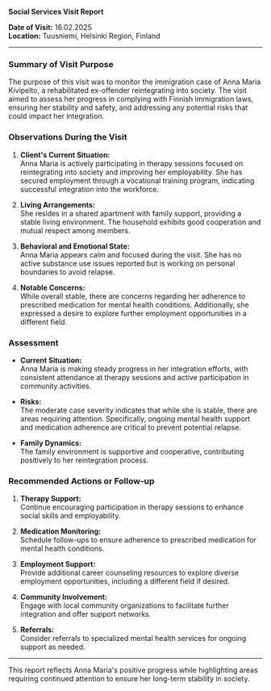 

**Social Services Visit Report**

**Date of Visit:** 16.02.2025  
**Location:** Tuusniemi, Helsinki Region, Finland  

---

### **Summary of Visit Purpose**

The purpose of this visit was to monitor the immigration case of Anna Maria Kivipelto, a rehabilitated ex-offender reintegrating into society. The visit aimed to assess her progress in complying with Finnish immigration laws, ensuring her stability and safety, and addressing any potential risks that could impact her integration.

### **Observations During the Visit**

1. **Client's Current Situation:**  
   Anna Maria is actively participating in therapy sessions focused on reintegrating into society and improving her employability. She has secured employment through a vocational training program, indicating successful integration into the workforce.

2. **Living Arrangements:**  
   She resides in a shared apartment with family support, providing a stable living environment. The household exhibits good cooperation and mutual respect among members.

3. **Behavioral and Emotional State:**  
   Anna Maria appears calm and focused during the visit. She has no active substance use issues reported but is working on personal boundaries to avoid relapse.

4. **Notable Concerns:**  
   While overall stable, there are concerns regarding her adherence to prescribed medication for mental health conditions. Additionally, she expressed a desire to explore further employment opportunities in a different field.

### **Assessment**

- **Current Situation:**  
  Anna Maria is making steady progress in her integration efforts, with consistent attendance at therapy sessions and active participation in community activities.

- **Risks:**  
  The moderate case severity indicates that while she is stable, there are areas requiring attention. Specifically, ongoing mental health support and medication adherence are critical to prevent potential relapse.

- **Family Dynamics:**  
  The family environment is supportive and cooperative, contributing positively to her reintegration process.

### **Recommended Actions or Follow-up**

1. **Therapy Support:**  
   Continue encouraging participation in therapy sessions to enhance social skills and employability.

2. **Medication Monitoring:**  
   Schedule follow-ups to ensure adherence to prescribed medication for mental health conditions.

3. **Employment Support:**  
   Provide additional career counseling resources to explore diverse employment opportunities, including a different field if desired.

4. **Community Involvement:**  
   Engage with local community organizations to facilitate further integration and offer support networks.

5. **Referrals:**  
   Consider referrals to specialized mental health services for ongoing support as needed.

---

This report reflects Anna Maria's positive progress while highlighting areas requiring continued attention to ensure her long-term stability in society.